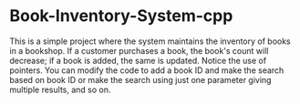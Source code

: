 # Book-Inventory-System-cpp

This is a simple project where the system maintains the inventory of books in a bookshop.
If a customer purchases a book, the book's count will decrease; if a book is added, the same is updated. 
Notice the use of pointers. You can modify the code to add a book ID and make the search based on book ID 
or make the search using just one parameter giving multiple results, and so on.


